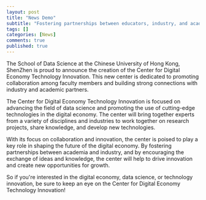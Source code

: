 ```yaml
---
layout: post
title: "News Demo"
subtitle: "Fostering partnerships between educators, industry, and academia in the School of Data Science at Chinese University of Hong Kong, ShenZhen"
tags: []
categories: [News]
comments: true
published: true
---
```

<!-- Introducing the Center for Digital Economy Technology Innovation: Driving Collaboration and Innovation in Data Science -->
The School of Data Science at the Chinese University of Hong Kong, ShenZhen is proud to announce the creation of the Center for Digital Economy Technology Innovation. This new center is dedicated to promoting collaboration among faculty members and building strong connections with industry and academic partners.

The Center for Digital Economy Technology Innovation is focused on advancing the field of data science and promoting the use of cutting-edge technologies in the digital economy. The center will bring together experts from a variety of disciplines and industries to work together on research projects, share knowledge, and develop new technologies.

With its focus on collaboration and innovation, the center is poised to play a key role in shaping the future of the digital economy. By fostering partnerships between academia and industry, and by encouraging the exchange of ideas and knowledge, the center will help to drive innovation and create new opportunities for growth.

So if you're interested in the digital economy, data science, or technology innovation, be sure to keep an eye on the Center for Digital Economy Technology Innovation!